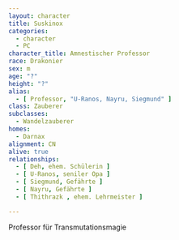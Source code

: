 ```yaml
---
layout: character
title: Suskinox
categories:
  - character
  - PC
character_title: Amnestischer Professor
race: Drakonier
sex: m
age: "?"
height: "?"
alias:
  - [ Professor, "U-Ranos, Nayru, Siegmund" ]
class: Zauberer
subclasses:
  - Wandelzauberer
homes:
  - Darnax
alignment: CN
alive: true
relationships:
  - [ Deh, ehem. Schülerin ]
  - [ U-Ranos, seniler Opa ]
  - [ Siegmund, Gefährte ]
  - [ Nayru, Gefährte ]
  - [ Thithrazk , ehem. Lehrmeister ]

---
```


Professor für Transmutationsmagie